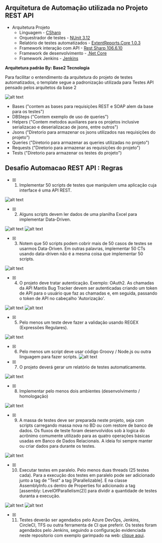 ## Arquitetura de Automação utilizada no Projeto REST API

- Arquitetura Projeto
	- Linguagem		- [CSharp](https://docs.microsoft.com/pt-br/dotnet/csharp/ "CSharp")
	- Orquestrador de testes - [NUnit 3.12](https://github.com/nunit/nunit "NUnit 3.12")
	- Relatório de testes automatizados - [ExtentReports.Core 1.0.3](https://www.nuget.org/packages/ExtentReports.Core/)
	- Framework interação com API - [Rest Sharp 106.6.10](http://restsharp.org/ "RestSharp 106.6.10") 
	- Framework de desenvolvimento - [.Net Core](https://dotnet.microsoft.com/download/dotnet-core/3.1)
  - Framework Jenkins - [Jenkins](https://get.jenkins.io/war-stable/2.263.1/ "Jenkins 2.263.1")

**Arquitetura padrão By: Base2 Tecnologia**

Para facilitar o entendimento da arquitetura do projeto de testes automatizados, o template segue a padronização utilizada para Testes API pensado pelos arquitetos da base 2

![alt text](https://i.imgur.com/EXC4keZ.png)

  - Bases ("contem as bases para requisições REST e SOAP alem da base para os testes")
  - DBSteps ("Contem exemplo de uso de queries")
  - Helpers ("Contem metodos auxiliares para os projetos inclusive serializacao e deserializacao de jsons, entre outros")
  - Jsons ("Diretorio para armazenar os jsons utilizados nas requisições do projeto")
  - Queries ("Diretorio para armazenar as queries utilizadas no projeto")
  - Requests ("Diretorio para armazenar as requisições do projeto")
  - Tests ("Diretorio para armazenar os testes do projeto")

## Desafio Automacao REST API : Regras

- [x] 1) Implementar 50 scripts de testes que manipulem uma aplicação cuja interface é uma API
REST.

![alt text](https://i.imgur.com/BSGLaAz.png)

- [x] 2) Alguns scripts devem ler dados de uma planilha Excel para implementar Data-Driven.

![alt text](https://i.imgur.com/1BuWlxA.png) ![alt text](https://i.imgur.com/t0djf3K.png)

- [x] 3) Notem que 50 scripts podem cobrir mais de 50 casos de testes se usarmos Data-Driven. Em
outras palavras, implementar 50 CTs usando data-driven não é a mesma coisa que
implementar 50 scripts.

![alt text](https://i.imgur.com/PBcQea6.png)

- [x] 4) O projeto deve tratar autenticação. Exemplo: OAuth2.
As chamadas da API Mantis Bug Tracker devem ser autenticadas criando um token de API para o usuário que faz as chamadas e, em seguida, passando o token de API no cabeçalho 'Autorização'.

![alt text](https://i.imgur.com/N6NWBgt.png) ![alt text](https://i.imgur.com/w17EZ7A.png)

- [x] 5) Pelo menos um teste deve fazer a validação usando REGEX (Expressões Regulares).

![alt text](https://i.imgur.com/plPh0YT.png)

- [x] 6) Pelo menos um script deve usar código Groovy / Node.js ou outra linguagem para fazer
scripts.
![alt text]()

- [x] 7) O projeto deverá gerar um relatório de testes automaticamente.

![alt text](https://i.imgur.com/gI9wd0f.png)

- [x] 8) Implementar pelo menos dois ambientes (desenvolvimento / homologação)

![alt text](https://i.imgur.com/M2pOKwi.png)

- [x] 9) A massa de testes deve ser preparada neste projeto, seja com scripts carregando massa
nova no BD ou com restore de banco de dados. Os fluxos de teste foram desenvolvidos sob à logica do acrônimo comumente utilizado para as quatro operações básicas usadas em Banco de Dados Relacionais.
A ideia foi sempre manter ou criar dados para durante os testes.

![alt text](https://i.imgur.com/BC9c3Bh.png)

- [x] 10) Executar testes em paralelo. Pelo menos duas threads (25 testes cada).
Para a execução dos testes em paralelo pode ser adicionado junto a tag de "Test" a tag [Parallelizable]. E na classe AssemblyInfo.cs dentro de Properties foi adicionado a tag [assembly: LevelOfParallelism(2)] para dividir a quantidade de testes duranta a execução.

![alt text](https://i.imgur.com/icECO7B.png) ![alt text](https://i.imgur.com/x28pgIV.png)

- [x] 11) Testes deverão ser agendados pelo Azure DevOps, Jenkins, CircleCI, TFS ou outra
ferramenta de CI que preferir.
Os testes foram agendados pelo Jenkins, seguindo a configuração evidenciada neste repositorio com exemplo garimpado na web: 
[clique aqui](https://github.com/williammelquiades/jenkinsCICDStepByStep).